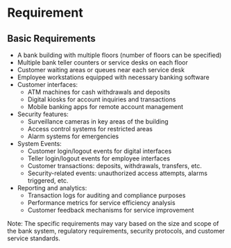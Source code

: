 # Requirement
## Basic Requirements
- A bank building with multiple floors (number of floors can be specified)
- Multiple bank teller counters or service desks on each floor
- Customer waiting areas or queues near each service desk
- Employee workstations equipped with necessary banking software
- Customer interfaces:
  - ATM machines for cash withdrawals and deposits
  - Digital kiosks for account inquiries and transactions
  - Mobile banking apps for remote account management
- Security features:
  - Surveillance cameras in key areas of the building
  - Access control systems for restricted areas
  - Alarm systems for emergencies
- System Events:
  - Customer login/logout events for digital interfaces
  - Teller login/logout events for employee interfaces
  - Customer transactions: deposits, withdrawals, transfers, etc.
  - Security-related events: unauthorized access attempts, alarms triggered, etc.
- Reporting and analytics:
  - Transaction logs for auditing and compliance purposes
  - Performance metrics for service efficiency analysis
  - Customer feedback mechanisms for service improvement

Note: The specific requirements may vary based on the size and scope of the bank system, regulatory requirements, security protocols, and customer service standards.